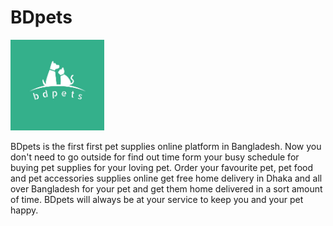 # BDpets
<img  src="https://github.com/kazi-rayed-hossain/BDpets/blob/c97053fe33e4e86efb1f8edc28b25edc1b329c7b/img/logo/logo2.JPG" width="150px" >

BDpets is the first first pet supplies online platform in Bangladesh. Now you don't need to go outside for find out time form your busy schedule for buying pet supplies for your loving pet. Order your favourite pet, pet food and pet accessories supplies online get free home delivery in Dhaka and all over Bangladesh for your pet and get them home delivered in a sort amount of time. BDpets will always be at your service to keep you and your pet happy.
